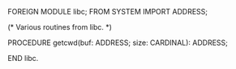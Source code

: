 FOREIGN MODULE libc;
FROM SYSTEM IMPORT ADDRESS;

(* Various routines from libc. *)

PROCEDURE getcwd(buf: ADDRESS; size: CARDINAL): ADDRESS;

END libc.
